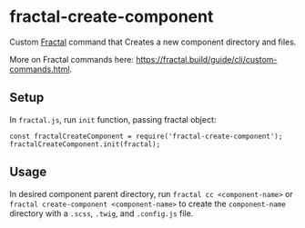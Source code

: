 # fractal-create-component
Custom [Fractal](https://fractal.build/) command that Creates a new component directory and files.

More on Fractal commands here: https://fractal.build/guide/cli/custom-commands.html.

## Setup
In `fractal.js`, run `init` function, passing fractal object:
```
const fractalCreateComponent = require('fractal-create-component');
fractalCreateComponent.init(fractal);
```

## Usage
In desired component parent directory, run `fractal cc <component-name>` or `fractal create-component <component-name>` to create the `component-name` directory with a `.scss`, `.twig`, and `.config.js` file.
